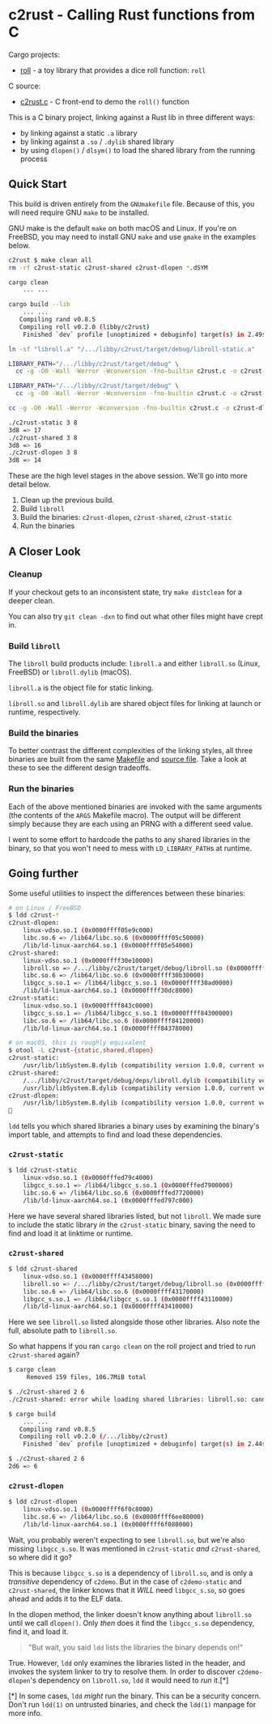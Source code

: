 # c2rust - Calling Rust functions from C

Cargo projects:
- [roll](./src/lib.rs) - a toy library that provides a dice roll function: `roll`

C source:
- [c2rust.c](./c2rust.c) - C front-end to demo the `roll()` function

This is a C binary project, linking against a Rust lib in three different ways:

- by linking against a static `.a` library
- by linking against a `.so` / `.dylib` shared library
- by using `dlopen()` / `dlsym()` to load the shared library from the running process

## Quick Start

This build is driven entirely from the `GNUmakefile` file. Because of this, you will need require
GNU `make` to be installed.

GNU make is the default `make` on both macOS and Linux. If you're on FreeBSD, you may need to
install GNU `make` and use `gmake` in the examples below.

```sh
c2rust $ make clean all
rm -rf c2rust-static c2rust-shared c2rust-dlopen *.dSYM

cargo clean
    ... ...

cargo build --lib
    ... ...
   Compiling rand v0.8.5
   Compiling roll v0.2.0 (libby/c2rust)
    Finished `dev` profile [unoptimized + debuginfo] target(s) in 2.49s

ln -sf "libroll.a" "/.../libby/c2rust/target/debug/libroll-static.a"

LIBRARY_PATH="/.../libby/c2rust/target/debug" \
  cc -g -O0 -Wall -Werror -Wconversion -fno-builtin c2rust.c -o c2rust-static  -l roll-static

LIBRARY_PATH="/.../libby/c2rust/target/debug" \
  cc -g -O0 -Wall -Werror -Wconversion -fno-builtin c2rust.c -o c2rust-shared  -Wl,-rpath,.../libby/c2rust/target/debug -l roll

cc -g -O0 -Wall -Werror -Wconversion -fno-builtin c2rust.c -o c2rust-dlopen  -DDYLIB_PATH="/.../libby/c2rust/target/debug/libroll.so"

./c2rust-static 3 8
3d8 => 17
./c2rust-shared 3 8
3d8 => 16
./c2rust-dlopen 3 8
3d8 => 14
```

These are the high level stages in the above session. We'll go into more detail below.

1. Clean up the previous build.
2. Build `libroll`
3. Build the binaries: `c2rust-dlopen`, `c2rust-shared`, `c2rust-static`
4. Run the binaries

## A Closer Look

### Cleanup

If your checkout gets to an inconsistent state, try `make distclean` for a deeper clean.

You can also try `git clean -dxn` to find out what other files might have crept in.

### Build `libroll`

The `libroll` build products include: `libroll.a` and either `libroll.so` (Linux, FreeBSD) or
`libroll.dylib` (macOS).

`libroll.a` is the object file for static linking.

`libroll.so` and `libroll.dylib` are shared object files for linking at launch or runtime,
respectively.

### Build the binaries

To better contrast the different complexities of the linking styles, all three binaries are built
from the same [Makefile](./GNUmakefile) and [source file](./c2rust.c). Take a look at these to see
the different design tradeoffs.

### Run the binaries

Each of the above mentioned binaries are invoked with the same arguments (the contents of the `ARGS`
Makefile macro). The output will be different simply because they are each using an PRNG with a
different seed value.

I went to some effort to hardcode the paths to any shared libraries in the binary, so that you won't
need to mess with `LD_LIBRARY_PATH`s at runtime.

## Going further

Some useful utilities to inspect the differences between these binaries:

```sh
# on Linux / FreeBSD
$ ldd c2rust-*
c2rust-dlopen:
    linux-vdso.so.1 (0x0000ffff05e9c000)
    libc.so.6 => /lib64/libc.so.6 (0x0000ffff05c50000)
    /lib/ld-linux-aarch64.so.1 (0x0000ffff05e54000)
c2rust-shared:
    linux-vdso.so.1 (0x0000ffff30e10000)
    libroll.so => /.../libby/c2rust/target/debug/libroll.so (0x0000ffff30d30000)
    libc.so.6 => /lib64/libc.so.6 (0x0000ffff30b30000)
    libgcc_s.so.1 => /lib64/libgcc_s.so.1 (0x0000ffff30ad0000)
    /lib/ld-linux-aarch64.so.1 (0x0000ffff30dc8000)
c2rust-static:
    linux-vdso.so.1 (0x0000ffff843c0000)
    libgcc_s.so.1 => /lib64/libgcc_s.so.1 (0x0000ffff84300000)
    libc.so.6 => /lib64/libc.so.6 (0x0000ffff84120000)
    /lib/ld-linux-aarch64.so.1 (0x0000ffff84378000)

# on macOS, this is roughly equivalent
$ otool -L c2rust-{static,shared,dlopen}
c2rust-static:
    /usr/lib/libSystem.B.dylib (compatibility version 1.0.0, current version 1345.100.2)
c2rust-shared:
    /.../libby/c2rust/target/debug/deps/libroll.dylib (compatibility version 0.0.0, current version 0.0.0)
    /usr/lib/libSystem.B.dylib (compatibility version 1.0.0, current version 1345.100.2)
c2rust-dlopen:
    /usr/lib/libSystem.B.dylib (compatibility version 1.0.0, current version 1345.100.2)

```

`ldd` tells you which shared libraries a binary uses by examining the binary's import table,
and attempts to find and load these dependencies.


### `c2rust-static`

```sh
$ ldd c2rust-static
    linux-vdso.so.1 (0x0000fffed79c4000)
    libgcc_s.so.1 => /lib64/libgcc_s.so.1 (0x0000fffed7900000)
    libc.so.6 => /lib64/libc.so.6 (0x0000fffed7720000)
    /lib/ld-linux-aarch64.so.1 (0x0000fffed797c000)
```

Here we have several shared libraries listed, but not `libroll`. We made sure to include the static
library _in_ the `c2rust-static` binary, saving the need to find and load it at linktime or runtime.


### `c2rust-shared`

```sh
$ ldd c2rust-shared
    linux-vdso.so.1 (0x0000ffff43458000)
    libroll.so => /.../libby/c2rust/target/debug/libroll.so (0x0000ffff43370000)
    libc.so.6 => /lib64/libc.so.6 (0x0000ffff43170000)
    libgcc_s.so.1 => /lib64/libgcc_s.so.1 (0x0000ffff43110000)
    /lib/ld-linux-aarch64.so.1 (0x0000ffff43410000)
```

Here we see `libroll.so` listed alongside those other libraries. Also note the full, absolute path
to `libroll.so`.

So what happens if you ran `cargo clean` on the roll project and tried to run `c2rust-shared` again?

```sh
$ cargo clean
     Removed 159 files, 106.7MiB total

$ ./c2rust-shared 2 6
./c2rust-shared: error while loading shared libraries: libroll.so: cannot open shared object file: No such file or directory

$ cargo build
    ... ...
   Compiling rand v0.8.5
   Compiling roll v0.2.0 (/.../libby/c2rust)
    Finished `dev` profile [unoptimized + debuginfo] target(s) in 2.44s

$ ./c2rust-shared 2 6
2d6 => 6
```


### `c2rust-dlopen`

```sh
$ ldd c2rust-dlopen
    linux-vdso.so.1 (0x0000ffff6f0c8000)
    libc.so.6 => /lib64/libc.so.6 (0x0000ffff6ee80000)
    /lib/ld-linux-aarch64.so.1 (0x0000ffff6f080000)
```

Wait, you probably weren't expecting to see `libroll.so`, but we're also missing `libgcc_s.so`. It
was mentioned in `c2rust-static` *and* `c2rust-shared`, so where did it go?

This is because `libgcc_s.so` is a dependency of `libroll.so`, and is only a _transitive_ dependency
of `c2demo`. But in the case of `c2demo-static` and `c2rust-shared`, the linker knows that it *WILL*
need `libgcc_s.so`, so goes ahead and adds it to the ELF data.

In the dlopen method, the linker doesn't know anything about `libroll.so` until we call `dlopen()`.
Only *then* does it find the `libgcc_s.so` dependency, find it, and load it.

> "But wait, you said `ldd` lists the libraries the binary depends on!"

True. However, `ldd` only examines the libraries listed in the header, and invokes the system linker
to try to resolve them. In order to discover `c2demo-dlopen`'s dependency on `libroll.so`, `ldd` it
would need to _run_ it.[*]

[*] In some cases, `ldd` _might_ run the binary. This can be a security concern. Don't run `ldd(1)`
on untrusted binaries, and check the `ldd(1)` manpage for more info.

